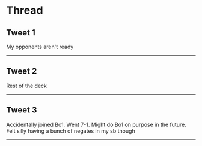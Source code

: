 # Thread

## Tweet 1

My opponents aren't ready

---

## Tweet 2

Rest of the deck

---

## Tweet 3

Accidentally joined Bo1. Went 7-1. Might do Bo1 on purpose in the future. Felt silly having a bunch of negates in my sb though

---

